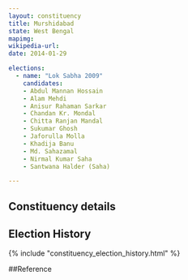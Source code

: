 ```yaml
---
layout: constituency
title: Murshidabad
state: West Bengal
mapimg: 
wikipedia-url: 
date: 2014-01-29

elections: 
  - name: "Lok Sabha 2009"
    candidates: 
    - Abdul Mannan Hossain 
    - Alam Mehdi 
    - Anisur Rahaman Sarkar 
    - Chandan Kr. Mondal 
    - Chitta Ranjan Mandal 
    - Sukumar Ghosh 
    - Jaforulla Molla 
    - Khadija Banu 
    - Md. Sahazamal 
    - Nirmal Kumar Saha 
    - Santwana Halder (Saha) 

---
```

## Constituency details


## Election History
{% include "constituency_election_history.html" %}

##Reference
